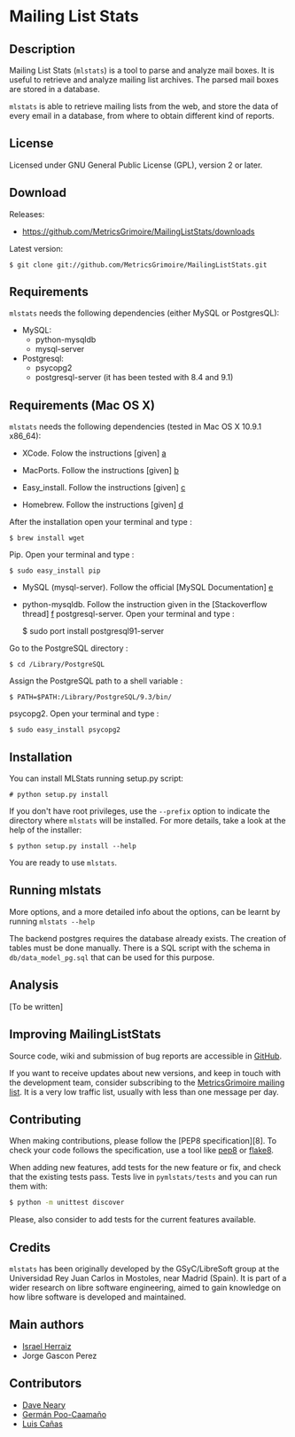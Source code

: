Mailing List Stats
==================

Description
-----------
Mailing List Stats (`mlstats`) is a tool to parse and analyze mail boxes.
It is useful to retrieve and analyze mailing list archives.  The parsed
mail boxes are stored in a database.

`mlstats` is able to retrieve mailing lists from the web,
and store the data of every email in a database, from where to obtain
different kind of reports.

License
-------

Licensed under GNU General Public License (GPL), version 2 or later.


Download
--------

Releases:

  * https://github.com/MetricsGrimoire/MailingListStats/downloads

Latest version:

    $ git clone git://github.com/MetricsGrimoire/MailingListStats.git


Requirements
-------------
`mlstats` needs the following dependencies (either MySQL or PostgresQL):

  * MySQL:
    * python-mysqldb
    * mysql-server
  * Postgresql:
    * psycopg2
    * postgresql-server (it has been tested with 8.4 and 9.1)


Requirements (Mac OS X)
-------------
`mlstats` needs the following dependencies (tested in Mac OS X 10.9.1 x86_64):

* XCode. Folow the instructions [given] [a] 
* MacPorts. Follow the instructions [given] [b] 
* Easy_install. Follow the instructions [given] [c] 

* Homebrew. Follow the instructions [given] [d]

After the installation open your terminal and type : 

	$ brew install wget
 
Pip. Open your terminal and type :

	$ sudo easy_install pip 

* MySQL (mysql-server). Follow the official [MySQL Documentation] [e]
* python-mysqldb. Follow the instruction given in the [Stackoverflow thread] [f] postgresql-server. 
Open your terminal and type :

	$ sudo port install postgresql91-server
	
Go to the PostgreSQL directory :

	$ cd /Library/PostgreSQL
	
Assign the PostgreSQL path to a shell variable :

 	$ PATH=$PATH:/Library/PostgreSQL/9.3/bin/

psycopg2. Open your terminal and type :

	$ sudo easy_install psycopg2

[a]: https://developer.apple.com/xcode/
[b]: http://guide.macports.org/#installing
[c]: http://brew.sh/
[d]: https://pypi.python.org/pypi/setuptools#unix-based-systems-including-mac-os-x
[e]: http://dev.mysql.com/doc/mysql-macosx-excerpt/5.5/en/
[f]: http://stackoverflow.com/questions/1448429/how-to-install-mysqldb-python-data-access-library-to-mysql-on-mac-os-x 



Installation
------------
You can install MLStats running setup.py script:

    # python setup.py install

If you don't have root privileges, use the `--prefix` option to indicate 
the directory where `mlstats` will be installed. For more details, take a 
look at the help of the installer:

    $ python setup.py install --help

You are ready to use `mlstats`.


Running mlstats
---------------

More options, and a more detailed info about the options, can be
learnt by running `mlstats --help`

The backend postgres requires the database already exists. The creation
of tables must be done manually. There is a SQL script with the schema
in `db/data_model_pg.sql` that can be used for this purpose.


Analysis
--------

[To be written]


Improving MailingListStats
---------------------------

Source code, wiki and submission of bug reports are accessible in [GitHub].

[GitHub]: https://github.com/MetricsGrimoire/MailingListStats

If you want to receive updates about new versions, and keep in touch
with the development team, consider subscribing to the [MetricsGrimoire mailing list][1].
It is a very low traffic list, usually with less than one message per day.

[1]: https://lists.libresoft.es/listinfo/metrics-grimoire

Contributing
------------

When making contributions, please follow the [PEP8 specification][8].
To check your code follows the specification, use a tool like
[pep8][3] or [flake8][4].

When adding new features, add tests for the new feature or fix, and check
that the existing tests pass.  Tests live in `pymlstats/tests` and you can
run them with:

```bash
$ python -m unittest discover
```

Please, also consider to add tests for the current features available.

[2]: http://www.python.org/dev/peps/pep-0008/
[3]: http://pypi.python.org/pypi/pep8
[4]: http://pypi.python.org/pypi/flake8/

Credits
-------

`mlstats` has been originally developed by the GSyC/LibreSoft group at
the Universidad Rey Juan Carlos in Mostoles, near Madrid (Spain). It is
part of a wider research on libre software engineering, aimed to gain
knowledge on how libre software is developed and maintained.
 

Main authors
------------

  * [Israel Herraiz]               <isra at herraiz org>
  * Jorge Gascon Perez             <jgascon at gsyc.escet.urjc.es>


Contributors
------------

  * [Dave Neary]                   <dneary at maemo org>
  * [Germán Poo-Caamaño]           <gpoo at gnome org>
  * [Luis Cañas]                   <lcanas at bitergia com>

  [Israel Herraiz]: http://herraiz.org/
  [Dave Neary]: http://blogs.gnome.org/bolsh/
  [Germán Poo-Caamaño]: http://calcifer.org/
  [Luis Cañas]: http://sanacl.wordpress.com/
